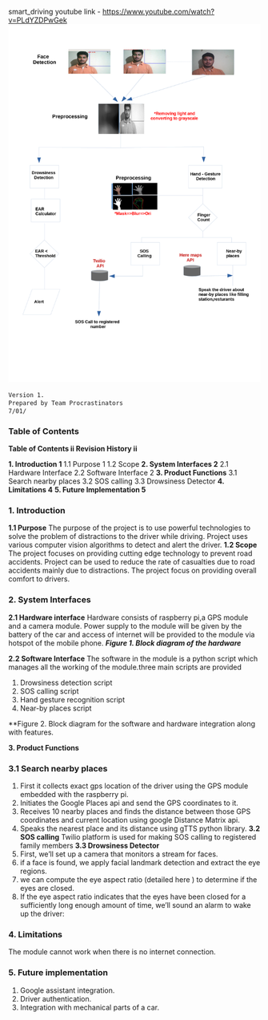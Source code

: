 smart_driving
youtube link - https://www.youtube.com/watch?v=PLdYZDPwGek
![Work flow of the model](poster.png)
```
Version 1.
Prepared by Team Procrastinators
7/01/
```

### Table of Contents

**Table of Contents ii
Revision History ii**

**1. Introduction 1**
1.1 Purpose 1
1.2 Scope
**2. System Interfaces 2**
2.1 Hardware Interface
2.2 Software Interface 2
**3. Product Functions**
3.1 Search nearby places
3.2 SOS calling
3.3 Drowsiness Detector
**4. Limitations 4**
**5. Future Implementation 5**


### 1. Introduction

**1.1 Purpose**
The purpose of the project is to use powerful technologies to solve the problem of distractions to
the driver while driving. Project uses various computer vision algorithms to detect and alert the
driver.
**1.2 Scope**
The project focuses on providing cutting edge technology to prevent road accidents. Project can be
used to reduce the rate of casualties due to road accidents mainly due to distractions. The project focus on
providing overall comfort to drivers.

### 2. System Interfaces

**2.1 Hardware interface**
Hardware consists of raspberry pi,a GPS module and a camera module. Power supply to the
module will be given by the battery of the car and access of internet will be provided to the module
via hotspot of the mobile phone.
**_Figure 1. Block diagram of the hardware_**


**2.2 Software Interface**
The software in the module is a python script which manages all the working of the
module.three main scripts are provided

1. Drowsiness detection script
2. SOS calling script
3. Hand gesture recognition script
4. Near-by places script

**Figure 2. Block diagram for the software and hardware integration along with features.


**3. Product Functions**

### 3.1 Search nearby places

1. First it collects exact gps location of the driver using the GPS module embedded
    with the raspberry pi.
2. Initiates the Google Places api and send the GPS coordinates to it.
3. Receives 10 nearby places and finds the distance between those GPS coordinates
and current location using google Distance Matrix api.
4. Speaks the nearest place and its distance using gTTS python library.
**3.2 SOS calling**
Twilio platform is used for making SOS calling to registered family members
**3.3 Drowsiness Detector**
1. First, we’ll set up a camera that monitors a stream for faces.
2. if a face is found, we apply facial landmark detection and extract the eye
regions.
3. we can compute the eye aspect ratio (detailed here ) to determine if the eyes
are closed.
4. If the eye aspect ratio indicates that the eyes have been closed for a
sufficiently long enough amount of time, we’ll sound an alarm to wake up the
driver:

### 4. Limitations

The module cannot work when there is no internet connection.


### 5. Future implementation

1. Google assistant integration.
2. Driver authentication.
3. Integration with mechanical parts of a car.


